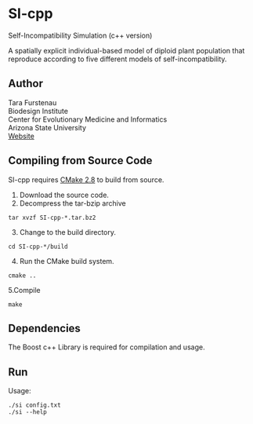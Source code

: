 SI-cpp
======
Self-Incompatibility Simulation (c++ version)

A spatially explicit individual-based model of diploid plant population that reproduce according to five different models of self-incompatibility.

Author
------
Tara Furstenau  
Biodesign Institute  
Center for Evolutionary Medicine and Informatics  
Arizona State University  
[Website](http://tfursten@github.io)  

Compiling from Source Code
--------------------------
SI-cpp requires [CMake 2.8](http://www.cmake.org/) to build from source. 

1. Download the source code.  
2. Decompress the tar-bzip archive  
  ```
  tar xvzf SI-cpp-*.tar.bz2
  ```
3. Change to the build directory.  
  ```
  cd SI-cpp-*/build
  ```
4. Run the CMake build system.  
  ```
  cmake ..
  ```
5.Compile  
  ```
  make
  ```


Dependencies
-------------
The Boost c++ Library is required for compilation and usage.

Run
----
Usage:
```
./si config.txt
./si --help
```

